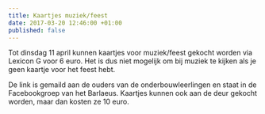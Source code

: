 ```yaml
---
title: Kaartjes muziek/feest
date: 2017-03-20 12:46:00 +01:00
published: false
---
```


Tot dinsdag 11 april kunnen kaartjes voor muziek/feest gekocht worden via Lexicon G voor 6 euro. Het is dus niet mogelijk om bij muziek te kijken als je geen kaartje voor het feest hebt.

De link is gemaild aan de ouders van de onderbouwleerlingen en staat in de Facebookgroep van het Barlaeus. Kaartjes kunnen ook aan de deur gekocht worden, maar dan kosten ze 10 euro.